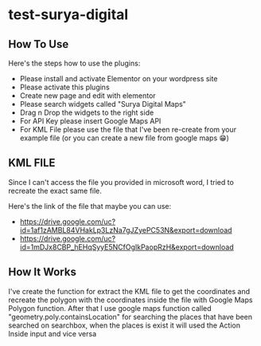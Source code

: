 # test-surya-digital

## How To Use
Here's the steps how to use the plugins:

- Please install and activate Elementor on your wordpress site
- Please activate this plugins
- Create new page and edit with elementor
- Please search widgets called "Surya Digital Maps"
- Drag n Drop the widgets to the right side
- For API Key please insert Google Maps API
- For KML File please use the file that I've been re-create from your example file (or you can create a new file from google maps 😁)

## KML FILE
Since I can't access the file you provided in microsoft word, I tried to recreate the exact same file.

Here's the link of the file that maybe you can use:
  - https://drive.google.com/uc?id=1af1zAMBL84VHakLp3LzNa7gJZyePC53N&export=download
  - https://drive.google.com/uc?id=1mDJx8CBP_hEHqSyyE5NCfOgIkPaopRzH&export=download

## How It Works
I've create the function for extract the KML file to get the coordinates and recreate the polygon with the coordinates inside the file with Google Maps Polygon function. After that I use google maps function called "geometry.poly.containsLocation" for searching the places that have been searched on searchbox, when the places is exist it will used the Action Inside input and vice versa